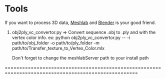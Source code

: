 # Tools
If you want to process 3D data, [Meshlab](http://www.meshlab.net/) and [Blender](https://www.blender.org/) is your good friend.



1. obj2ply_vc_convertor.py
=> Convert sequence .obj  to .ply and with the vertex color info.
      ex: python obj2ply_vc_convertor.py -- -i path/to/obj_folder -o path/to/ply_folder -m path/to/Transfer_texture_to_Vertex_Color.mlx
      
      Don't forget to change the meshlabServer path to your install path

====================================================================================================
